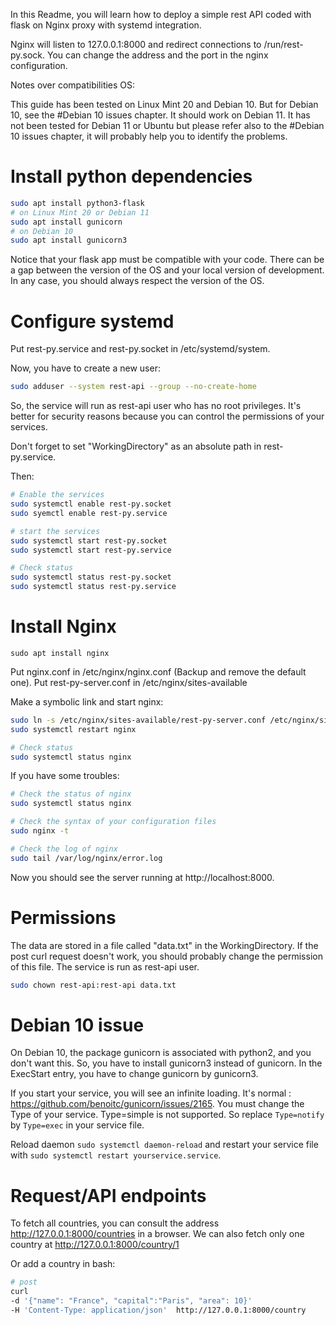 In this Readme, you will learn how to deploy a simple rest API coded with flask on 
Nginx proxy with systemd integration.

Nginx will listen to 127.0.0.1:8000 and redirect connections to /run/rest-py.sock. You can change 
the address and the port in the nginx configuration.

Notes over compatibilities OS: 

This guide has been tested on Linux Mint 20 and Debian 10. But for Debian 10, 
see the #Debian 10 issues chapter. It should work on Debian 11.
It has not been tested for Debian 11 or Ubuntu but please refer 
also to the #Debian 10 issues chapter, it will probably help you to identify the problems.

# Install python dependencies

```bash
sudo apt install python3-flask
# on Linux Mint 20 or Debian 11
sudo apt install gunicorn
# on Debian 10 
sudo apt install gunicorn3
```
Notice that your flask app must be compatible with your code. There can be a gap between 
the version of the OS and your local version of development. In any case, you should 
always respect the version of the OS.

# Configure systemd 

Put rest-py.service and rest-py.socket in /etc/systemd/system.

Now, you have to create a new user:
```bash
sudo adduser --system rest-api --group --no-create-home
```

So, the service will run as rest-api user who has no root privileges. It's better for 
security reasons because you can control the permissions of your services. 

Don't forget to set "WorkingDirectory" as an absolute path in rest-py.service.

Then: 
```bash
# Enable the services
sudo systemctl enable rest-py.socket
sudo syemctl enable rest-py.service

# start the services
sudo systemctl start rest-py.socket
sudo systemctl start rest-py.service

# Check status
sudo systemctl status rest-py.socket
sudo systemctl status rest-py.service
```


# Install Nginx

`sudo apt install nginx`

Put nginx.conf in /etc/nginx/nginx.conf (Backup and remove the default one).
Put rest-py-server.conf in /etc/nginx/sites-available

Make a symbolic link and start nginx: 
```bash
sudo ln -s /etc/nginx/sites-available/rest-py-server.conf /etc/nginx/sites-enabled/rest-py-server.conf
sudo systemctl restart nginx

# Check status 
sudo systemctl status nginx
``` 

If you have some troubles:
```bash
# Check the status of nginx
sudo systemctl status nginx

# Check the syntax of your configuration files
sudo nginx -t

# Check the log of nginx
sudo tail /var/log/nginx/error.log
```

Now you should see the server running at http://localhost:8000.

# Permissions
The data are stored in a file called "data.txt" in the WorkingDirectory. If the post curl request doesn't work, you should
probably change the permission of this file. The service is run as rest-api user.

```bash
sudo chown rest-api:rest-api data.txt
```

# Debian 10 issue 
On Debian 10, the package gunicorn is associated with python2, and you don't want this. So, 
you have to install gunicorn3 instead of gunicorn. 
In the ExecStart entry, you have to change gunicorn by gunicorn3. 

If you start your service, you will see an infinite loading. It's normal : https://github.com/benoitc/gunicorn/issues/2165.
You must change the Type of your service. Type=simple is not supported.
So replace `Type=notify` by `Type=exec` in your service file. 

Reload daemon `sudo systemctl daemon-reload` and restart your service file 
with `sudo systemctl restart yourservice.service`. 

# Request/API endpoints

To fetch all countries, you can consult the address http://127.0.0.1:8000/countries in a browser. We can also fetch 
only one country at  http://127.0.0.1:8000/country/1


Or add a country in bash:
``` bash
# post
curl  
-d '{"name": "France", "capital":"Paris", "area": 10}' 
-H 'Content-Type: application/json'  http://127.0.0.1:8000/country
```